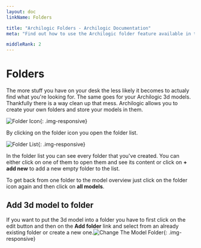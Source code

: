 ```yaml
---
layout: doc
linkName: Folders

title: "Archilogic Folders - Archilogic Documentation"
meta: "Find out how to use the Archilogic folder feature available in the dashboard. It will help you keep your 3D models organized."

middleRank: 2
---
```


# Folders

The more stuff you have on your desk the less likely it becomes to actualy find what you're looking for. The same goes for your Archilogic 3d models.
Thankfully there is a way clean up that mess. Archilogic allows you to create your own folders and store your models in them.

![Folder Icon]({{site.path}}/assets/images/Platform-Folder-Icon.jpg){: .img-responsive}

By clicking on the folder icon you open the folder list.

![Folder List]({{site.path}}/assets/images/Platform-Folder-List.jpg){: .img-responsive}

In the folder list you can see every folder that you've created. You can either click on one of them to open them and see its content or click on **+ add new** to add a new empty folder to the list.

To get back from one folder to the model overview just click on the folder icon again and then click on **all models**.

## Add 3d model to folder

If you want to put the 3d model into a folder you have to first click on the edit button and then on the **Add folder** link and select from an already existing folder or create a new one.![Change The Model Folder]({{site.path}}/assets/images/Platform-Dashboard-Model-Folder.gif){: .img-responsive}
